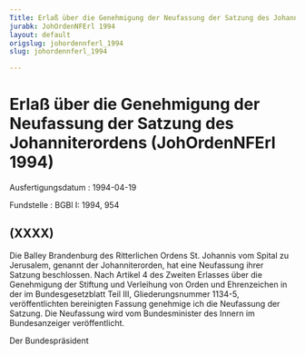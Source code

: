```yaml
---
Title: Erlaß über die Genehmigung der Neufassung der Satzung des Johanniterordens
jurabk: JohOrdenNFErl 1994
layout: default
origslug: johordennferl_1994
slug: johordennferl_1994

---
```


# Erlaß über die Genehmigung der Neufassung der Satzung des Johanniterordens (JohOrdenNFErl 1994)

Ausfertigungsdatum
:   1994-04-19

Fundstelle
:   BGBl I: 1994, 954

## (XXXX)

Die Balley Brandenburg des Ritterlichen Ordens St. Johannis vom Spital
zu Jerusalem, genannt der Johanniterorden, hat eine Neufassung ihrer
Satzung beschlossen.
Nach Artikel 4 des Zweiten Erlasses über die Genehmigung der Stiftung
und Verleihung von Orden und Ehrenzeichen in der im Bundesgesetzblatt
Teil III, Gliederungsnummer 1134-5, veröffentlichten bereinigten
Fassung genehmige ich die Neufassung der Satzung. Die Neufassung wird
vom Bundesminister des Innern im Bundesanzeiger veröffentlicht.

Der Bundespräsident

